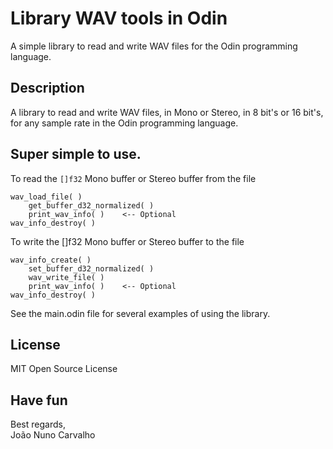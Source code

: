 # Library WAV tools in Odin
A simple library to read and write WAV files for the Odin programming language.

## Description
A library to read and write WAV files, in Mono or Stereo, in 8 bit's or 16 bit's, for any sample rate in the Odin programming language.

## Super simple to use.

To read the ```[]f32``` Mono buffer or Stereo buffer from the file

``` odin
wav_load_file( )
    get_buffer_d32_normalized( )
    print_wav_info( )    <-- Optional
wav_info_destroy( )
```

To write the []f32 Mono buffer or Stereo buffer to the file

``` odin
wav_info_create( )
    set_buffer_d32_normalized( )
    wav_write_file( )
    print_wav_info( )    <-- Optional
wav_info_destroy( )
```

See the main.odin file for several examples of using the library.

## License
MIT Open Source License

## Have fun
Best regards, <br>
João Nuno Carvalho
